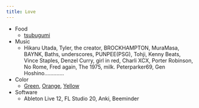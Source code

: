 ```yaml
---
title: Love
---
```


- Food
    - [tsubugumi](https://www.kasugai.co.jp/tsubugumi/)
- Music
    - Hikaru Utada, Tyler, the creator, BROCKHAMPTON, MuraMasa, BAYNK, Baths, underscores, PUNPEE(PSG), Tohji, Kenny Beats, Vince Staples, Denzel Curry, girl in red, Charli XCX, Porter Robinson, No Rome, Fred again, The 1975, milk. Peterparker69, Gen Hoshino.............
- Color
    - [Green](https://en.wikipedia.org/wiki/Green), [Orange](https://en.wikipedia.org/wiki/Channel_Orange), [Yellow](https://en.wikipedia.org/wiki/Yellow_Dancer)
- Software
    - Ableton Live 12, FL Studio 20, Anki, Beeminder